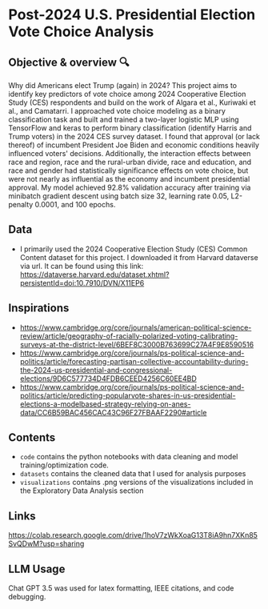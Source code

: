# Post-2024 U.S. Presidential Election Vote Choice Analysis

## Objective & overview 🔍
Why did Americans elect Trump (again) in 2024? This project aims to identify key predictors of vote choice among 2024 Cooperative Election Study (CES) respondents and build on the work of Algara et al., Kuriwaki et al., and Camatarri. I approached vote choice modeling as a binary classification task and built and trained a two-layer logistic MLP using TensorFlow and keras to perform binary classification (identify Harris and Trump voters) in the 2024 CES survey dataset. I found that approval (or lack thereof) of incumbent President Joe Biden and economic conditions heavily influenced voters' decisions. Additionally, the interaction effects between race and region, race and the rural-urban divide, race and education, and race and gender had statistically significance effects on vote choice, but were not nearly as influential as the economy and incumbent presidential approval. My model achieved 92.8% validation accuracy after training via minibatch gradient descent using batch size 32, learning rate 0.05, L2-penalty 0.0001, and 100 epochs.

## Data
* I primarily used the 2024 Cooperative Election Study (CES) Common Content dataset for this project. I downloaded it from Harvard dataverse via url. It can be found using this link: https://dataverse.harvard.edu/dataset.xhtml?persistentId=doi:10.7910/DVN/X11EP6

## Inspirations
* https://www.cambridge.org/core/journals/american-political-science-review/article/geography-of-racially-polarized-voting-calibrating-surveys-at-the-district-level/6BEF8C3000B763699C27A4F9E8590516
* https://www.cambridge.org/core/journals/ps-political-science-and-politics/article/forecasting-partisan-collective-accountability-during-the-2024-us-presidential-and-congressional-elections/9D6C577734D4FDB6CEED4256C60EE4BD
* https://www.cambridge.org/core/journals/ps-political-science-and-politics/article/predicting-popularvote-shares-in-us-presidential-elections-a-modelbased-strategy-relying-on-anes-data/CC6B59BAC456CAC43C96F27FBAAF2290#article


## Contents
* `code` contains the python notebooks with data cleaning and model training/optimization code.
* `datasets` contains the cleaned data that I used for analysis purposes
* `visualizations` contains .png versions of the visualizations included in the Exploratory Data Analysis section
  
## Links
https://colab.research.google.com/drive/1hoV7zWkXoaG13T8iA9hn7XKn85SvQDwM?usp=sharing

## LLM Usage
Chat GPT 3.5 was used for latex formatting, IEEE citations, and code debugging.
